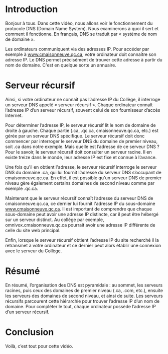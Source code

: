 # Introduction
Bonjour à tous. Dans cette vidéo, nous allons voir le fonctionnement du
protocole DNS (Domain Name System). Nous examinerons à quoi il sert et comment
il fonctionne. En français, DNS se traduit par « système de nom de domaine ».

Les ordinateurs communiquent via des adresses IP. Pour accéder par exemple à
www.cmaisonneuve.qc.ca, votre ordinateur doit connaître son adresse IP. Le DNS
permet précisément de trouver cette adresse à partir du nom de domaine. C'est en
quelque sorte un annuaire. 

# Serveur récursif
Ainsi, si votre ordinateur ne connaît pas l’adresse IP du Collège, il interroge
un serveur DNS appelé « serveur récursif ». Chaque ordinateur connaît l’adresse
IP d’un serveur récursif, souvent celui de son fournisseur d’accès Internet.

Pour déterminer l’adresse IP, le serveur récursif lit le nom de domaine de
droite à gauche. Chaque partie (.ca, .qc.ca, cmaisonneuve.qc.ca, etc.) est gérée
par un serveur DNS spécifique. Le serveur récursif doit donc commencer par
interroger le serveur DNS du domaine de premier niveau, soit .ca dans notre
exemple. Mais quelle est l’adresse de ce serveur DNS ? Pour le savoir, le
serveur récursif doit consulter un serveur racine. Il en existe treize
dans le monde, leur adresse IP est fixe et connue à l’avance.

Une fois qu'il en obtient l'adresse, le serveur récursif interroge le serveur
DNS du domaine .ca, qui lui fournit l’adresse du serveur DNS s’occupant de
cmaisonneuve.qc.ca. En effet, il est possible qu'un serveur DNS de premier
niveau gère également certains domaines de second niveau comme par exemple
.qc.ca. 

Maintenant que le serveur récursif connaît l’adresse du serveur DNS de
cmaisonneuve.qc.ca, ce dernier lui fournit l'adresse IP du sous-domaine
www.cmaisonneuve.qc.ca. Il est important de comprendre que chaque sous-domaine
peut avoir une adresse IP distincte, car il peut être hébergé sur un serveur
distinct. Au collège par exemple, omnivox.cmaisonneuve.qc.ca pourrait avoir une
adresse IP différente de celle du site web principal.

Enfin, lorsque le serveur récursif obtient l’adresse IP du site recherché il la
retransmet à votre ordinateur et ce dernier peut alors établir une connexion
avec le serveur du Collège.

# Résumé
En résumé, l’organisation des DNS est pyramidale : au sommet, les serveurs
racines, puis ceux des domaines de premier niveau (.ca, .com, etc.), ensuite les
serveurs des domaines de second niveau, et ainsi de suite. Les serveurs
récursifs parcourent cette hiérarchie pour trouver l’adresse IP d’un nom de
domaine. Pour compléter le tout, chaque ordinateur possède l’adresse IP d’un
serveur récursif.

# Conclusion
Voilà, c’est tout pour cette vidéo.